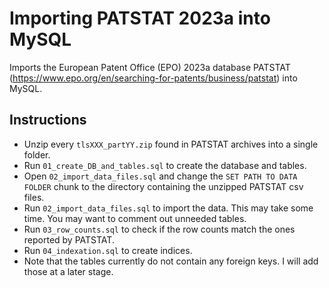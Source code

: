 Importing PATSTAT 2023a into MySQL
=========================

Imports the European Patent Office (EPO) 2023a database PATSTAT (https://www.epo.org/en/searching-for-patents/business/patstat) into MySQL.  

Instructions
-------------
- Unzip every `tlsXXX_partYY.zip` found in PATSTAT archives into a single folder. 
- Run `01_create_DB_and_tables.sql` to create the database and tables.
- Open `02_import_data_files.sql` and change the `SET PATH TO DATA FOLDER` chunk to the directory containing the unzipped PATSTAT csv files.
- Run `02_import_data_files.sql` to import the data. This may take some time. You may want to comment out unneeded tables.
- Run `03_row_counts.sql` to check if the row counts match the ones reported by PATSTAT.
- Run `04_indexation.sql` to create indices.
- Note that the tables currently do not contain any foreign keys. I will add those at a later stage. 
 
